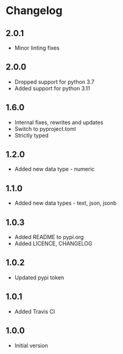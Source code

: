 # Changelog

## 2.0.1
* Minor linting fixes

## 2.0.0
* Dropped support for python 3.7
* Added support for python 3.11

## 1.6.0
* Internal fixes, rewrites and updates
* Switch to pyproject.toml
* Strictly typed

## 1.2.0
* Added new data type - numeric

## 1.1.0
* Added new data types - text, json, jsonb

## 1.0.3
* Added README to pypi.org
* Added LICENCE, CHANGELOG

## 1.0.2
* Updated pypi token

## 1.0.1
* Added Travis CI

## 1.0.0
* Initial version
